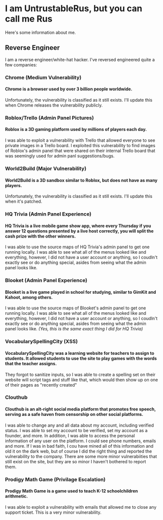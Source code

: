 # I am UntrustableRus, but you can call me Rus
Here's some information about me.
## Reverse Engineer
I am a reverse engineer/white-hat hacker. I've reversed engineered quite a few companies:
### Chrome (Medium Vulnerability)
#### Chrome is a browser used by over 3 billion people worldwide.
Unfortunately, the vulnerability is classified as it still exists. I'll update this when Chrome releases the vulnerability publicly.
### Roblox/Trello (Admin Panel Pictures)
#### Roblox is a 3D gaming platform used by millions of players each day.
I was able to exploit a vulnerability with Trello that allowed everyone to see private images in a Trello board. I exploited this vulnerability to find images of Roblox's admin panel that were shared on their internal Trello board that was seemingly used for admin panl suggestions/bugs.
### World2Build (Major Vulnerability)
#### World2Build is a 3D sandbox similar to Roblox, but does not have as many players.
Unfortunately, the vulnerability is classified as it still exists. I'll update this when it's patched.
### HQ Trivia (Admin Panel Experience)
#### HQ Trivia is a live mobile game show app, where every Thursday if you answer 12 questions presented by a live host correctly, you will split the cash prize with the other winners.
I was able to use the source maps of HQ Trivia's admin panel to get one running locally. I was able to see what all of the menus looked like and everything, however, I did not have a user account or anything, so I coudln't exactly see or do anything special, asides from seeing what the admin panel looks like.
### Blooket (Admin Panel Experience)
#### Blooket is a live game played in school for studying, similar to GimKit and Kahoot, among others.
I was able to use the source maps of Blooket's admin panel to get one running locally. I was able to see what all of the menus looked like and everything, however, I did not have a user account or anything, so I coudln't exactly see or do anything special, asides from seeing what the admin panel looks like. *(Yes, this is the same exact thing I did for HQ Trivia)*
### VocabularySpellingCity (XSS)
#### VocabularySpellingCity was a learning website for teachers to assign to students. It allowed students to use the site to play games with the words that the teacher assigns.
They forgot to sanitize inputs, so I was able to create a spelling set on their website will script tags and stuff like that, which would then show up on one of their pages as "recently created"
### Clouthub
#### Clouthub is an alt-right social media platform that promotes free speech, serving as a safe haven from censorship on other social platforms.
I was able to change any and all data about my account, including verified status. I was able to set my account to be verified, set my account as a founder, and more. In addition, I was able to access the personal information of any user on the platform. I could see phone numbers, emails and more. If I was in bad faith, I cou have mined all of this information and old it on the dark web, but of course I did the right thing and reported the vulnerability to the company. There are some more minor vulnerabiities that still exist on the site, but they are so minor I haven't bothered to report them.
### Prodigy Math Game (Privilage Escalation)
#### Prodigy Math Game is a game used to teach K-12 schoolchildren arithmetic.
I was able to exploit a vulnerability with emails that allowed me to close any support ticket. This is a very minor vulnerability.
